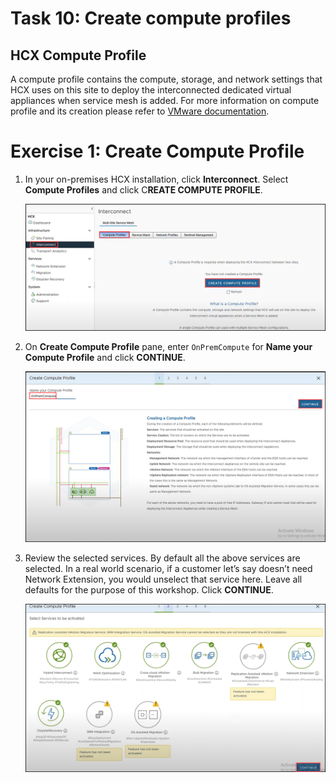 # Task 10: Create compute profiles

## HCX Compute Profile

A compute profile contains the compute, storage, and network settings that HCX uses on this site to deploy the interconnected dedicated virtual appliances when service mesh is added. For more information on compute profile and its creation please refer to [VMware documentation](https://docs.vmware.com/en/VMware-HCX/4.2/hcx-user-guide/GUID-BBAC979E-8899-45AD-9E01-98A132CE146E.html#:~:text=A%20Compute%20Profile%20contains%20the%20compute%2C%20storage%2C%20and,virtual%20appliances%20when%20a%20Service%20Mesh%20is%20added.).

# Exercise 1: Create Compute Profile 

1. In your on-premises HCX installation, click **Interconnect**. Select **Compute Profiles** and click C**REATE COMPUTE PROFILE**.

   ![](Images/Mod2Task10Pic1.png)
   
2. On **Create Compute Profile** pane, enter `OnPremCompute` for **Name your Compute Profile** and click **CONTINUE**.  

    ![](Images/Mod2Task10Pic2.png)
 
3. Review the selected services. By default all the above services are selected. In a real world scenario, if a customer let’s say doesn’t need Network Extension, you would unselect that service here. Leave all defaults for the purpose of this workshop. Click **CONTINUE**. 

    ![](Images/Mod2Task10Pic3.png)
